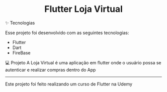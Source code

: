 <center> <h1> Flutter Loja Virtual </h1> </center>
✨ Tecnologias

Esse projeto foi desenvolvido com as seguintes tecnologias:

 *  Flutter
 *  Dart
 *  FireBase

💻 Projeto
A Loja Virtual é uma aplicação em flutter onde o usuário possa se autenticar e realizar compras dentro do App

<hr>
Este projeto foi feito realizando um curso de Flutter na Udemy
